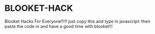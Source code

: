 # BLOOKET-HACK
Blooket Hacks For Everyone!!!!!
just copy this and type in javascript: then paste the code in and have a good time with blooket!!!
